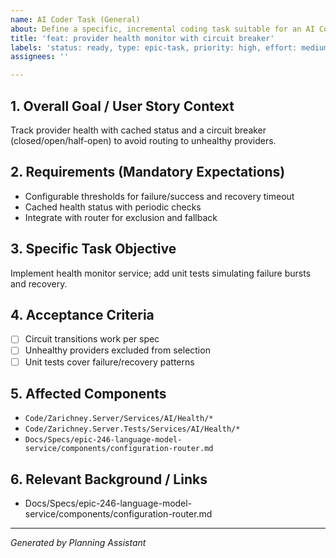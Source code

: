 ```yaml
---
name: AI Coder Task (General)
about: Define a specific, incremental coding task suitable for an AI Coder agent.
title: 'feat: provider health monitor with circuit breaker'
labels: 'status: ready, type: epic-task, priority: high, effort: medium, component: api, epic: language-model-service-v2'
assignees: ''

---
```


## 1. Overall Goal / User Story Context

Track provider health with cached status and a circuit breaker (closed/open/half-open) to avoid routing to unhealthy providers.

## 2. Requirements (Mandatory Expectations)

- Configurable thresholds for failure/success and recovery timeout
- Cached health status with periodic checks
- Integrate with router for exclusion and fallback

## 3. Specific Task Objective

Implement health monitor service; add unit tests simulating failure bursts and recovery.

## 4. Acceptance Criteria

- [ ] Circuit transitions work per spec
- [ ] Unhealthy providers excluded from selection
- [ ] Unit tests cover failure/recovery patterns

## 5. Affected Components

- `Code/Zarichney.Server/Services/AI/Health/*`
- `Code/Zarichney.Server.Tests/Services/AI/Health/*`
- `Docs/Specs/epic-246-language-model-service/components/configuration-router.md`

## 6. Relevant Background / Links

- Docs/Specs/epic-246-language-model-service/components/configuration-router.md

---
*Generated by Planning Assistant*

